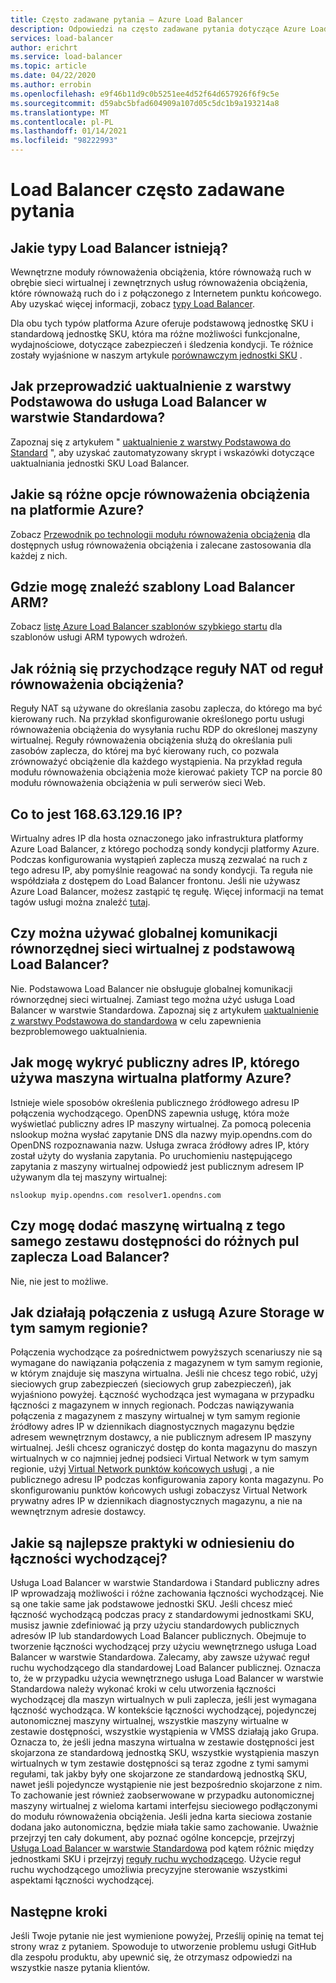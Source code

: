 ```yaml
---
title: Często zadawane pytania — Azure Load Balancer
description: Odpowiedzi na często zadawane pytania dotyczące Azure Load Balancer.
services: load-balancer
author: erichrt
ms.service: load-balancer
ms.topic: article
ms.date: 04/22/2020
ms.author: errobin
ms.openlocfilehash: e9f46b11d9c0b5251ee4d52f64d657926f6f9c5e
ms.sourcegitcommit: d59abc5bfad604909a107d05c5dc1b9a193214a8
ms.translationtype: MT
ms.contentlocale: pl-PL
ms.lasthandoff: 01/14/2021
ms.locfileid: "98222993"
---
```

# <a name="load-balancer-frequently-asked-questions"></a>Load Balancer często zadawane pytania

## <a name="what-types-of-load-balancer-exist"></a>Jakie typy Load Balancer istnieją?
Wewnętrzne moduły równoważenia obciążenia, które równoważą ruch w obrębie sieci wirtualnej i zewnętrznych usług równoważenia obciążenia, które równoważą ruch do i z połączonego z Internetem punktu końcowego. Aby uzyskać więcej informacji, zobacz [typy Load Balancer](components.md#frontend-ip-configurations). 

Dla obu tych typów platforma Azure oferuje podstawową jednostkę SKU i standardową jednostkę SKU, która ma różne możliwości funkcjonalne, wydajnościowe, dotyczące zabezpieczeń i śledzenia kondycji. Te różnice zostały wyjaśnione w naszym artykule [porównawczym jednostki SKU](skus.md) .

 ## <a name="how-can-i-upgrade-from-a-basic-to-a-standard-load-balancer"></a>Jak przeprowadzić uaktualnienie z warstwy Podstawowa do usługa Load Balancer w warstwie Standardowa?
Zapoznaj się z artykułem " [uaktualnienie z warstwy Podstawowa do Standard](upgrade-basic-standard.md) ", aby uzyskać zautomatyzowany skrypt i wskazówki dotyczące uaktualniania jednostki SKU Load Balancer.

 ## <a name="what-are-the-different-load-balancing-options-in-azure"></a>Jakie są różne opcje równoważenia obciążenia na platformie Azure?
Zobacz [Przewodnik po technologii modułu równoważenia obciążenia](/azure/architecture/guide/technology-choices/load-balancing-overview)  dla dostępnych usług równoważenia obciążenia i zalecane zastosowania dla każdej z nich.

## <a name="where-can-i-find-load-balancer-arm-templates"></a>Gdzie mogę znaleźć szablony Load Balancer ARM?
Zobacz [listę Azure Load Balancer szablonów szybkiego startu](/azure/templates/microsoft.network/loadbalancers#quickstart-templates) dla szablonów usługi ARM typowych wdrożeń.

## <a name="how-are-inbound-nat-rules-different-from-load-balancing-rules"></a>Jak różnią się przychodzące reguły NAT od reguł równoważenia obciążenia?
Reguły NAT są używane do określania zasobu zaplecza, do którego ma być kierowany ruch. Na przykład skonfigurowanie określonego portu usługi równoważenia obciążenia do wysyłania ruchu RDP do określonej maszyny wirtualnej. Reguły równoważenia obciążenia służą do określania puli zasobów zaplecza, do której ma być kierowany ruch, co pozwala zrównoważyć obciążenie dla każdego wystąpienia. Na przykład reguła modułu równoważenia obciążenia może kierować pakiety TCP na porcie 80 modułu równoważenia obciążenia w puli serwerów sieci Web.

## <a name="what-is-ip-1686312916"></a>Co to jest 168.63.129.16 IP?
Wirtualny adres IP dla hosta oznaczonego jako infrastruktura platformy Azure Load Balancer, z którego pochodzą sondy kondycji platformy Azure. Podczas konfigurowania wystąpień zaplecza muszą zezwalać na ruch z tego adresu IP, aby pomyślnie reagować na sondy kondycji. Ta reguła nie współdziała z dostępem do Load Balancer frontonu. Jeśli nie używasz Azure Load Balancer, możesz zastąpić tę regułę. Więcej informacji na temat tagów usługi można znaleźć [tutaj](../virtual-network/service-tags-overview.md#available-service-tags).

## <a name="can-i-use-global-vnet-peering-with-basic-load-balancer"></a>Czy można używać globalnej komunikacji równorzędnej sieci wirtualnej z podstawową Load Balancer?
Nie. Podstawowa Load Balancer nie obsługuje globalnej komunikacji równorzędnej sieci wirtualnej. Zamiast tego można użyć usługa Load Balancer w warstwie Standardowa. Zapoznaj się z artykułem [uaktualnienie z warstwy Podstawowa do standardowa](upgrade-basic-standard.md) w celu zapewnienia bezproblemowego uaktualnienia.

## <a name="how-can-i-discover-the-public-ip-that-an-azure-vm-uses"></a>Jak mogę wykryć publiczny adres IP, którego używa maszyna wirtualna platformy Azure?

Istnieje wiele sposobów określenia publicznego źródłowego adresu IP połączenia wychodzącego. OpenDNS zapewnia usługę, która może wyświetlać publiczny adres IP maszyny wirtualnej.
Za pomocą polecenia nslookup można wysłać zapytanie DNS dla nazwy myip.opendns.com do OpenDNS rozpoznawania nazw. Usługa zwraca źródłowy adres IP, który został użyty do wysłania zapytania. Po uruchomieniu następującego zapytania z maszyny wirtualnej odpowiedź jest publicznym adresem IP używanym dla tej maszyny wirtualnej:

 ```nslookup myip.opendns.com resolver1.opendns.com```
 
## <a name="can-i-add-a-vm-from-the-same-availability-set-to-different-backend-pools-of-a-load-balancer"></a>Czy mogę dodać maszynę wirtualną z tego samego zestawu dostępności do różnych pul zaplecza Load Balancer?
Nie, nie jest to możliwe.

## <a name="how-do-connections-to-azure-storage-in-the-same-region-work"></a>Jak działają połączenia z usługą Azure Storage w tym samym regionie?
Połączenia wychodzące za pośrednictwem powyższych scenariuszy nie są wymagane do nawiązania połączenia z magazynem w tym samym regionie, w którym znajduje się maszyna wirtualna. Jeśli nie chcesz tego robić, użyj sieciowych grup zabezpieczeń (sieciowych grup zabezpieczeń), jak wyjaśniono powyżej. Łączność wychodząca jest wymagana w przypadku łączności z magazynem w innych regionach. Podczas nawiązywania połączenia z magazynem z maszyny wirtualnej w tym samym regionie źródłowy adres IP w dziennikach diagnostycznych magazynu będzie adresem wewnętrznym dostawcy, a nie publicznym adresem IP maszyny wirtualnej. Jeśli chcesz ograniczyć dostęp do konta magazynu do maszyn wirtualnych w co najmniej jednej podsieci Virtual Network w tym samym regionie, użyj [Virtual Network punktów końcowych usługi](../virtual-network/virtual-network-service-endpoints-overview.md) , a nie publicznego adresu IP podczas konfigurowania zapory konta magazynu. Po skonfigurowaniu punktów końcowych usługi zobaczysz Virtual Network prywatny adres IP w dziennikach diagnostycznych magazynu, a nie na wewnętrznym adresie dostawcy.

## <a name="what-are-best-practises-with-respect-to-outbound-connectivity"></a>Jakie są najlepsze praktyki w odniesieniu do łączności wychodzącej?
Usługa Load Balancer w warstwie Standardowa i Standard publiczny adres IP wprowadzają możliwości i różne zachowania łączności wychodzącej. Nie są one takie same jak podstawowe jednostki SKU. Jeśli chcesz mieć łączność wychodzącą podczas pracy z standardowymi jednostkami SKU, musisz jawnie zdefiniować ją przy użyciu standardowych publicznych adresów IP lub standardowych Load Balancer publicznych. Obejmuje to tworzenie łączności wychodzącej przy użyciu wewnętrznego usługa Load Balancer w warstwie Standardowa. Zalecamy, aby zawsze używać reguł ruchu wychodzącego dla standardowej Load Balancer publicznej. Oznacza to, że w przypadku użycia wewnętrznego usługa Load Balancer w warstwie Standardowa należy wykonać kroki w celu utworzenia łączności wychodzącej dla maszyn wirtualnych w puli zaplecza, jeśli jest wymagana łączność wychodząca. W kontekście łączności wychodzącej, pojedynczej autonomicznej maszyny wirtualnej, wszystkie maszyny wirtualne w zestawie dostępności, wszystkie wystąpienia w VMSS działają jako Grupa. Oznacza to, że jeśli jedna maszyna wirtualna w zestawie dostępności jest skojarzona ze standardową jednostką SKU, wszystkie wystąpienia maszyn wirtualnych w tym zestawie dostępności są teraz zgodne z tymi samymi regułami, tak jakby były one skojarzone ze standardową jednostką SKU, nawet jeśli pojedyncze wystąpienie nie jest bezpośrednio skojarzone z nim. To zachowanie jest również zaobserwowane w przypadku autonomicznej maszyny wirtualnej z wieloma kartami interfejsu sieciowego podłączonymi do modułu równoważenia obciążenia. Jeśli jedna karta sieciowa zostanie dodana jako autonomiczna, będzie miała takie samo zachowanie. Uważnie przejrzyj ten cały dokument, aby poznać ogólne koncepcje, przejrzyj [Usługa Load Balancer w warstwie Standardowa](./load-balancer-overview.md) pod kątem różnic między jednostkami SKU i przejrzyj [reguły ruchu wychodzącego](load-balancer-outbound-connections.md#outboundrules).
Użycie reguł ruchu wychodzącego umożliwia precyzyjne sterowanie wszystkimi aspektami łączności wychodzącej.
 
## <a name="next-steps"></a>Następne kroki
Jeśli Twoje pytanie nie jest wymienione powyżej, Prześlij opinię na temat tej strony wraz z pytaniem. Spowoduje to utworzenie problemu usługi GitHub dla zespołu produktu, aby upewnić się, że otrzymasz odpowiedzi na wszystkie nasze pytania klientów.
